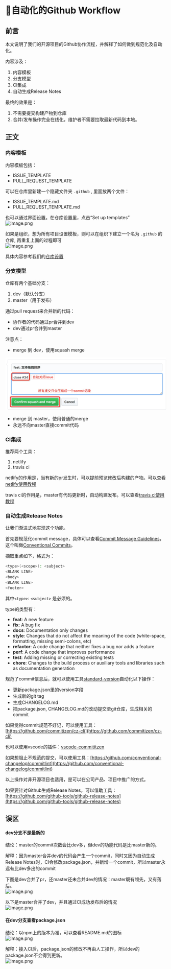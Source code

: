 # 🤖自动化的Github Workflow

<a name="df368884"></a>
## 前言
本文说明了我们的开源项目的Github协作流程，并解释了如何做到规范化及自动化。

内容涉及：

1. 内容模板
1. 分支模型
1. CI集成
1. 自动生成Release Notes

最终的效果是：

1. 不需要提交构建产物到仓库
1. 合并/发布操作完全在线化，维护者不需要拉取最新代码到本地。

<a name="58378f0d"></a>
## 正文
<a name="ac042595"></a>
### 内容模板
内容模板包括：

- ISSUE_TEMPLATE
- PULL_REQUEST_TEMPLATE

可以在仓库里新建一个隐藏文件夹 `.github` , 里面放两个文件：

- ISSUE_TEMPLATE.md
- PULL_REQUEST_TEMPLATE.md

也可以通过界面设置。在仓库设置里，点击“Set up templates”<br />
![image.png](https://cdn.nlark.com/yuque/0/2019/png/160590/1555040003314-de4adcc6-8736-4aab-8f2c-d22ba5818f09.png#align=left&display=inline&height=605&name=image.png&originHeight=1210&originWidth=1882&size=869238&status=done&width=941)

如果是组织，想为所有项目设置模板，则可以在组织下建立一个名为 `.github` 的仓库, 再重复上面的过程即可<br />
![image.png](https://cdn.nlark.com/yuque/0/2019/png/160590/1555040119728-73604366-e0ed-4682-9da9-32340f2dbd05.png#align=left&display=inline&height=422&name=image.png&originHeight=844&originWidth=1310&size=407262&status=done&width=655)

具体内容参考我们的[仓库设置](https://github.com/FEMessage/.github)

<a name="78653ba1"></a>
### 分支模型
仓库有两个基础分支：

1. dev（默认分支）
1. master（用于发布）

通过pull request来合并新的代码：

- 协作者的代码通过pr合并到dev
- dev通过pr合并到master

注意点：

- merge 到 dev，使用squash merge

![squash merge](assets/image-20190606165218200.png)

- merge 到 master，使用普通的merge
- 永远不向master直接commit代码



### CI集成
推荐两个工具：

1. netlify
1. travis ci

netlify的作用是，当有新的pr发生时，可以提前预览修改后构建的产物。可以查看[netlify使用教程](https://github.com/levy9527/blog/issues/4)

travis ci的作用是，master有代码更新时，自动构建发布。可以查看[travis ci使用教程](https://github.com/levy9527/blog/issues/1)

<a name="3f128651"></a>
### 自动生成Release Notes
让我们渐进式地实现这个功能。

首先要规范化commit message，具体可以查看[Commit Message Guidelines](https://github.com/angular/angular.js/blob/master/DEVELOPERS.md#commits)，这个叫做[Conventional Commits](https://www.conventionalcommits.org/en/v1.0.0-beta.4/)。

摘取重点如下，格式为：

```sh
<type>(<scope>): <subject>
<BLANK LINE>
<body>
<BLANK LINE>
<footer>
```

其中`<type>`: `<subject>` 是必须的。

type的类型有：

- **feat**: A new feature
- **fix**: A bug fix
- **docs**: Documentation only changes
- **style**: Changes that do not affect the meaning of the code (white-space, formatting, missing semi-colons, etc)
- **refactor**: A code change that neither fixes a bug nor adds a feature
- **perf**: A code change that improves performance
- **test**: Adding missing or correcting existing tests
- **chore**: Changes to the build process or auxiliary tools and libraries such as documentation generation

规范了commit信息后，就可以使用工具[standard-version](https://github.com/conventional-changelog/standard-version)自动化以下操作：

- 更新package.json里的version字段
- 生成新的git tag
- 生成CHANGELOG.md
- 把package.json, CHANGELOG.md的改动提交至git仓库，生成相关的commit

如果觉得commit规范不好记，可以使用工具：[https://github.com/commitizen/cz-cli](https://github.com/commitizen/cz-cli)

也可以使用vscode的插件：[vscode-commititzen](https://marketplace.visualstudio.com/itemdetails?itemName=KnisterPeter.vscode-commitizen)

如果想阻止不规范的提交，可以使用工具：[https://github.com/conventional-changelog/commitlint](https://github.com/conventional-changelog/commitlint)

以上操作对非开源项目也适用，是可以在公司产品、项目中推广的方式。

如果要针对Github生成Release Notes，可以借助工具：[https://github.com/github-tools/github-release-notes](https://github.com/github-tools/github-release-notes)

<a name="9G58Q"></a>
## 误区
<a name="qUd5o"></a>
#### dev分支不是最新的
结论：master的commit次数会比dev多，但dev的功能代码是比master新的。

解释：因为master合并dev的代码会产生一个commit，同时又因为自动生成Release Notes时，CI会修改package.json，并新增一个commit，所以master永远有比dev多出的commit

下图是dev合并了pr，还master还未合并dev的情况：master既有领先，又有落后。<br />![image.png](https://cdn.nlark.com/yuque/0/2019/png/160590/1559275149860-d7b10f9c-1b83-4691-8daf-74f1befb0bb6.png#align=left&display=inline&height=133&name=image.png&originHeight=266&originWidth=1990&size=239373&status=done&width=995)

以下是master合并了dev，并且通过CI成功发布后的情况<br />![image.png](https://cdn.nlark.com/yuque/0/2019/png/160590/1559275729580-79649464-4bc3-44d8-bc39-977ab60d4b00.png#align=left&display=inline&height=121&name=image.png&originHeight=242&originWidth=1966&size=216509&status=done&width=983)
<a name="5mHY7"></a>
#### 在dev分支查看package.json
结论：以npm上的版本为准，可以查看README.md的图标<br />![image.png](https://cdn.nlark.com/yuque/0/2019/png/160590/1559275890081-6b0c62c7-64c9-4128-9d8d-e7b516db5e20.png#align=left&display=inline&height=177&name=image.png&originHeight=354&originWidth=1946&size=158056&status=done&width=973)

解释：接入CI后，package.json的修改不再由人工操作，所以dev的package.json不会得到更新。<br />![image.png](https://cdn.nlark.com/yuque/0/2019/png/160590/1559275853192-24c15a9b-31bd-4f43-8f18-6fd76a6974ed.png#align=left&display=inline&height=436&name=image.png&originHeight=872&originWidth=1966&size=660724&status=done&width=983)

